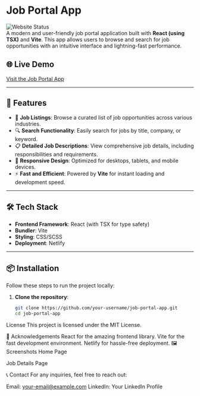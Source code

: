 # Job Portal App

![Website Status](https://img.shields.io/website?url=https%3A%2F%2Ffluffy-centaur-8a4474.netlify.app)  
A modern and user-friendly job portal application built with **React (using TSX)** and **Vite**. This app allows users to browse and search for job opportunities with an intuitive interface and lightning-fast performance.

## 🌐 Live Demo
[Visit the Job Portal App](https://fluffy-centaur-8a4474.netlify.app/)

---

## 🚀 Features
- 🏢 **Job Listings**: Browse a curated list of job opportunities across various industries.
- 🔍 **Search Functionality**: Easily search for jobs by title, company, or keyword.
- 📋 **Detailed Job Descriptions**: View comprehensive job details, including responsibilities and requirements.
- 🎨 **Responsive Design**: Optimized for desktops, tablets, and mobile devices.
- ⚡ **Fast and Efficient**: Powered by **Vite** for instant loading and development speed.

---

## 🛠️ Tech Stack
- **Frontend Framework**: React (with TSX for type safety)
- **Bundler**: Vite
- **Styling**: CSS/SCSS
- **Deployment**: Netlify

---

## 📦 Installation

Follow these steps to run the project locally:

1. **Clone the repository**:
   ```bash
   git clone https://github.com/your-username/job-portal-app.git
   cd job-portal-app


License
This project is licensed under the MIT License.

🤝 Acknowledgements
React for the amazing frontend library.
Vite for the fast development environment.
Netlify for hassle-free deployment.
🖼️ Screenshots
Home Page

Job Details Page

📞 Contact
For any inquiries, feel free to reach out:

Email: your-email@example.com
LinkedIn: Your LinkedIn Profile
